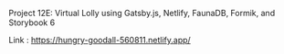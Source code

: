 Project 12E: Virtual Lolly using Gatsby.js, Netlify, FaunaDB, Formik, and Storybook 6

Link : https://hungry-goodall-560811.netlify.app/
